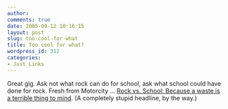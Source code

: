```yaml
---
author:
comments: true
date: 2005-09-12 10:16:15
layout: post
slug: too-cool-for-what
title: Too cool for what?
wordpress_id: 312
categories:
- Just Links
---
```


Great gig. Ask not what rock can do for school, ask what school could have done for rock. Fresh from Motorcity ... [Rock vs. School: Because a waste is a terrible thing to mind](http://www.metrotimes.com/editorial/story.asp?id=8171). (A completely stupid headline, by the way.)

